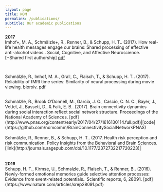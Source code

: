 ```yaml
---
layout: page
title: NOM
permalink: /publications/
subtitle: Our academic publications
---
```

<script type="text/javascript" src="https://d1bxh8uas1mnw7.cloudfront.net/assets/embed.js"></script>

<b>2017</b>
<br>
 Imhof+, M. A., Schmälzle+, R., Renner, B., & Schupp, H. T.. (2017). How real-life health messages engage our brains: Shared processing of effective anti-alcohol videos.. Social, Cognitive, and Affective Neuroscience. [+Shared first authorship] [pdf](https://academic.oup.com/scan/article-pdf/doi/10.1093/scan/nsx044/13756659/nsx044.pdf)
 <div data-badge-popover="right" data-badge-type="donut" data-doi="10.1093/scan/nsx044" data-hide-no-mentions="true" class="altmetric-embed"></div> 
<br>

Schmälzle, R., Imhof, M. A., Grall, C., Flaisch, T., & Schupp, H. T.. (2017). Reliability of fMRI time series: Similarity of neural processing during movie viewing. biorxiv. [pdf](http://www.biorxiv.org/content/early/2017/06/30/158188.full.pdf)
 <div data-badge-popover="right" data-badge-type="donut" data-doi="10.1101/158188" data-hide-no-mentions="true" class="altmetric-embed"></div> 

<br>
Schmälzle, R., Brook O’Donnell, M., Garcia, J. O., Cascio, C. N. C., Bayer, J., Vettel, J., Bassett, D., & Falk, E. B.. (2017). Brain connectivity dynamics during social interaction reflect social network structure. Proceedings of the National Academy of Sciences. [pdf](http://www.pnas.org/content/early/2017/04/27/1616130114.full.pdf)|[code](https://github.com/nomcomm/BrainConnectivitySocialNetworkPNAS) 
 <div data-badge-popover="right" data-badge-type="donut" data-doi="10.1073/pnas.1616130114" data-hide-no-mentions="true" class="altmetric-embed"></div> 
 
<br>
Schmälzle, R., Renner, B., & Schupp, H. T.. (2017. Health risk perception and risk communication. Policy Insights from the Behavioral and Brain Sciences. [link](http://journals.sagepub.com/doi/10.1177/2372732217720223)|
 <div data-badge-popover="right" data-badge-type="donut" data-altmetric-id="24282695" data-hide-no-mentions="true" class="altmetric-embed"></div> 
<br>
<br>
<b>2016</b>
<br> 
Schupp, H. T., Kirmse, U., Schmalzle, R., Flaisch, T., & Renner, B.. (2016). Newly-formed emotional memories guide selective attention processes: Evidence from event-related potentials.. Scientific reports, 6, 28091. [pdf](https://www.nature.com/articles/srep28091.pdf)
 <div data-badge-popover="right" data-badge-type="donut" data-doi="doi:10.1038/srep28091" data-hide-no-mentions="true" class="altmetric-embed"></div> 

